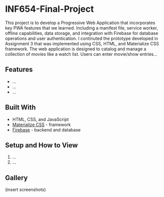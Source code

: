 # INF654-Final-Project

This project is to develop a Progressive Web Application that incorporates key PWA features that we learned. Including a manifest file, service worker, offline capabilities, data storage, and integration with Firebase for database operations and user authentication. I continuted the prototype developed in Assignment 3 that was implemented using CSS, HTML, and Materialize CSS framework. The web application is designed to catalog and manage a collection of movies like a watch list. Users can enter movie/show entries...

## Features

- ...
- ...
- ...

## Built With

- HTML, CSS, and JavaScript
- [Materialize CSS](https://materializecss.com/) - framework
- [Firebase](https://firebase.google.com/) - backend and database

## Setup and How to View

1. ...
2. ...

## Gallery

(insert screenshots)